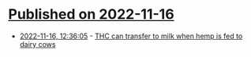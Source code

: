 # [Published on 2022-11-16](index.md)

* [2022-11-16, 12:36:05](https://news.ycombinator.com/item?id=33622060) - [THC can transfer to milk when hemp is fed to dairy cows](https://www.nature.com/articles/s43016-022-00623-7)
